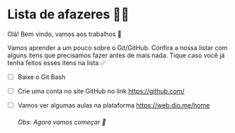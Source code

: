 # Lista de afazeres :man_office_worker:



Olá! Bem vindo, vamos aos trabalhos :wave:

Vamos aprender a um pouco sobre o Git/GitHub. Confira a nossa listar com alguns itens que precisamos fazer antes de mais nada.
Tique caso você já tenha feitos esses itens na lista :white_check_mark:

- [ ] Baixe o Git Bash

- [ ] Crie uma conta no site GitHub no link https://github.com/

- [ ] Vamos ver algumas aulas na plataforma https://web.dio.me/home

  ###### Obs: Agora vamos começar :clap:

  

  

